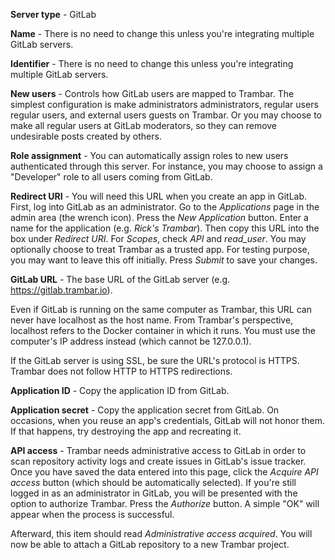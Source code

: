 **Server type** - GitLab

**Name** - There is no need to change this unless you're integrating multiple
GitLab servers.

**Identifier** - There is no need to change this unless you're integrating multiple
GitLab servers.

**New users** - Controls how GitLab users are mapped to Trambar. The simplest
configuration is make administrators administrators, regular users regular
users, and external users guests on Trambar. Or you may choose to make all
regular users at GitLab moderators, so they can remove undesirable posts
created by others.

**Role assignment** - You can automatically assign roles to new users
authenticated through this server. For instance, you may choose to assign a
"Developer" role to all users coming from GitLab.

**Redirect URI** - You will need this URL when you create an app in GitLab.
First, log into GitLab as an administrator. Go to the *Applications* page in
the admin area (the wrench icon). Press the *New Application* button. Enter
a name for the application (e.g. _Rick's Trambar_). Then copy this URL into
the box under *Redirect URI*. For *Scopes*, check *API* and *read_user*. You
may optionally choose to treat Trambar as a trusted app. For testing purpose,
you may want to leave this off initially. Press *Submit* to save your changes.

**GitLab URL** - The base URL of the GitLab server (e.g. https://gitlab.trambar.io).

Even if GitLab is running on the same computer as Trambar, this URL can never
have localhost as the host name. From Trambar's perspective, localhost refers to
the Docker container in which it runs. You must use the computer's IP address
instead (which cannot be 127.0.0.1).

If the GitLab server is using SSL, be sure the URL's protocol is HTTPS. Trambar
does not follow HTTP to HTTPS redirections.

**Application ID** - Copy the application ID from GitLab.

**Application secret** - Copy the application secret from GitLab. On occasions,
when you reuse an app's credentials, GitLab will not honor them. If that
happens, try destroying the app and recreating it.

**API access** - Trambar needs administrative access to GitLab in order to
scan repository activity logs and create issues in GitLab's issue tracker. Once
you have saved the data entered into this page, click the *Acquire API access*
button (which should be automatically selected). If you're still logged in as
an administrator in GitLab, you will be presented with the option to authorize
Trambar. Press the *Authorize* button. A simple "OK" will appear when the
process is successful.

Afterward, this item should read *Administrative access acquired*. You will now
be able to attach a GitLab repository to a new Trambar project.
